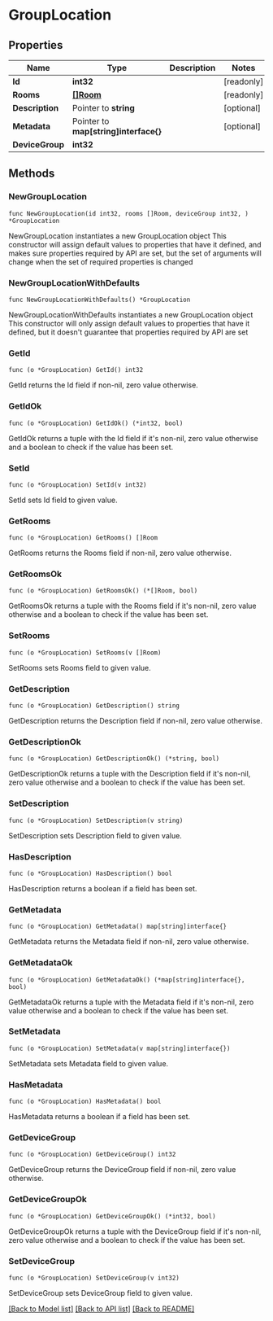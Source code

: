 # GroupLocation

## Properties

Name | Type | Description | Notes
------------ | ------------- | ------------- | -------------
**Id** | **int32** |  | [readonly] 
**Rooms** | [**[]Room**](Room.md) |  | [readonly] 
**Description** | Pointer to **string** |  | [optional] 
**Metadata** | Pointer to **map[string]interface{}** |  | [optional] 
**DeviceGroup** | **int32** |  | 

## Methods

### NewGroupLocation

`func NewGroupLocation(id int32, rooms []Room, deviceGroup int32, ) *GroupLocation`

NewGroupLocation instantiates a new GroupLocation object
This constructor will assign default values to properties that have it defined,
and makes sure properties required by API are set, but the set of arguments
will change when the set of required properties is changed

### NewGroupLocationWithDefaults

`func NewGroupLocationWithDefaults() *GroupLocation`

NewGroupLocationWithDefaults instantiates a new GroupLocation object
This constructor will only assign default values to properties that have it defined,
but it doesn't guarantee that properties required by API are set

### GetId

`func (o *GroupLocation) GetId() int32`

GetId returns the Id field if non-nil, zero value otherwise.

### GetIdOk

`func (o *GroupLocation) GetIdOk() (*int32, bool)`

GetIdOk returns a tuple with the Id field if it's non-nil, zero value otherwise
and a boolean to check if the value has been set.

### SetId

`func (o *GroupLocation) SetId(v int32)`

SetId sets Id field to given value.


### GetRooms

`func (o *GroupLocation) GetRooms() []Room`

GetRooms returns the Rooms field if non-nil, zero value otherwise.

### GetRoomsOk

`func (o *GroupLocation) GetRoomsOk() (*[]Room, bool)`

GetRoomsOk returns a tuple with the Rooms field if it's non-nil, zero value otherwise
and a boolean to check if the value has been set.

### SetRooms

`func (o *GroupLocation) SetRooms(v []Room)`

SetRooms sets Rooms field to given value.


### GetDescription

`func (o *GroupLocation) GetDescription() string`

GetDescription returns the Description field if non-nil, zero value otherwise.

### GetDescriptionOk

`func (o *GroupLocation) GetDescriptionOk() (*string, bool)`

GetDescriptionOk returns a tuple with the Description field if it's non-nil, zero value otherwise
and a boolean to check if the value has been set.

### SetDescription

`func (o *GroupLocation) SetDescription(v string)`

SetDescription sets Description field to given value.

### HasDescription

`func (o *GroupLocation) HasDescription() bool`

HasDescription returns a boolean if a field has been set.

### GetMetadata

`func (o *GroupLocation) GetMetadata() map[string]interface{}`

GetMetadata returns the Metadata field if non-nil, zero value otherwise.

### GetMetadataOk

`func (o *GroupLocation) GetMetadataOk() (*map[string]interface{}, bool)`

GetMetadataOk returns a tuple with the Metadata field if it's non-nil, zero value otherwise
and a boolean to check if the value has been set.

### SetMetadata

`func (o *GroupLocation) SetMetadata(v map[string]interface{})`

SetMetadata sets Metadata field to given value.

### HasMetadata

`func (o *GroupLocation) HasMetadata() bool`

HasMetadata returns a boolean if a field has been set.

### GetDeviceGroup

`func (o *GroupLocation) GetDeviceGroup() int32`

GetDeviceGroup returns the DeviceGroup field if non-nil, zero value otherwise.

### GetDeviceGroupOk

`func (o *GroupLocation) GetDeviceGroupOk() (*int32, bool)`

GetDeviceGroupOk returns a tuple with the DeviceGroup field if it's non-nil, zero value otherwise
and a boolean to check if the value has been set.

### SetDeviceGroup

`func (o *GroupLocation) SetDeviceGroup(v int32)`

SetDeviceGroup sets DeviceGroup field to given value.



[[Back to Model list]](../README.md#documentation-for-models) [[Back to API list]](../README.md#documentation-for-api-endpoints) [[Back to README]](../README.md)


